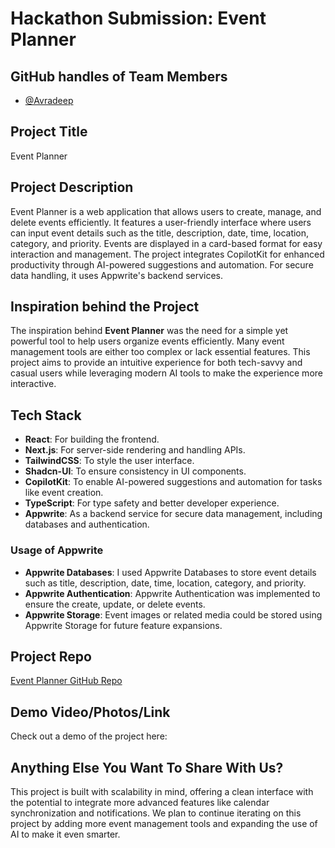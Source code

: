 # Hackathon Submission: Event Planner

## GitHub handles of Team Members  
- [@Avradeep](https://github.com/Zedoman)

## Project Title
Event Planner

## Project Description    
Event Planner is a web application that allows users to create, manage, and delete events efficiently. It features a user-friendly interface where users can input event details such as the title, description, date, time, location, category, and priority. Events are displayed in a card-based format for easy interaction and management. The project integrates CopilotKit for enhanced productivity through AI-powered suggestions and automation. For secure data handling, it uses Appwrite's backend services.

## Inspiration behind the Project  
The inspiration behind **Event Planner** was the need for a simple yet powerful tool to help users organize events efficiently. Many event management tools are either too complex or lack essential features. This project aims to provide an intuitive experience for both tech-savvy and casual users while leveraging modern AI tools to make the experience more interactive.

## Tech Stack    
- **React**: For building the frontend.
- **Next.js**: For server-side rendering and handling APIs.
- **TailwindCSS**: To style the user interface.
- **Shadcn-UI**: To ensure consistency in UI components.
- **CopilotKit**: To enable AI-powered suggestions and automation for tasks like event creation.
- **TypeScript**: For type safety and better developer experience.
- **Appwrite**: As a backend service for secure data management, including databases and authentication.

### Usage of Appwrite
- **Appwrite Databases**: I used Appwrite Databases to store event details such as title, description, date, time, location, category, and priority.
- **Appwrite Authentication**: Appwrite Authentication was implemented to ensure the create, update, or delete events.
- **Appwrite Storage**: Event images or related media could be stored using Appwrite Storage for future feature expansions.

## Project Repo  
[Event Planner GitHub Repo](https://github.com/Zedoman/Event-Planner)

## Demo Video/Photos/Link
Check out a demo of the project here:


## Anything Else You Want To Share With Us?
This project is built with scalability in mind, offering a clean interface with the potential to integrate more advanced features like calendar synchronization and notifications. We plan to continue iterating on this project by adding more event management tools and expanding the use of AI to make it even smarter.
